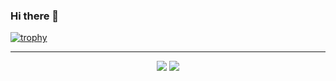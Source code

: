 ### Hi there 👋

[![trophy](https://github-profile-trophy.vercel.app/?username=im-perativa&no-bg=true&row=1&theme=darkhub&margin-w=8)](https://github.com/ryo-ma/github-profile-trophy)

---

<div align="center">
  <picture>
    <source srcset="https://github-readme-stats.vercel.app/api?username=im-perativa&show_icons=true&theme=dark"
      media="(prefers-color-scheme: dark)" />
    <source srcset="https://github-readme-stats.vercel.app/api?username=im-perativa&show_icons=true"
      media="(prefers-color-scheme: light), (prefers-color-scheme: no-preference)" />
    <img src="https://github-readme-stats.vercel.app/api?username=im-perativa&show_icons=true" />
  </picture>
  
  <picture>
    <source
      srcset="https://github-readme-stats.vercel.app/api/top-langs/?username=im-perativa&show_icons=true&theme=dark"
      media="(prefers-color-scheme: dark)" />
    <source srcset="https://github-readme-stats.vercel.app/api/top-langs/?username=im-perativa&show_icons=true"
      media="(prefers-color-scheme: light), (prefers-color-scheme: no-preference)" />
    <img src="https://github-readme-stats.vercel.app/api/top-langs/?username=im-perativa&show_icons=true" />
  </picture>
</div>
